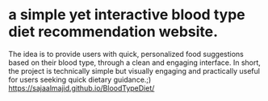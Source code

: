# a simple yet interactive blood type diet recommendation website.

The idea is to provide users with quick, personalized food suggestions based on their blood type, through a clean and engaging interface.
In short, the project is technically simple but visually engaging and practically useful for users seeking quick dietary guidance.;) 
https://sajaalmajid.github.io/BloodTypeDiet/
